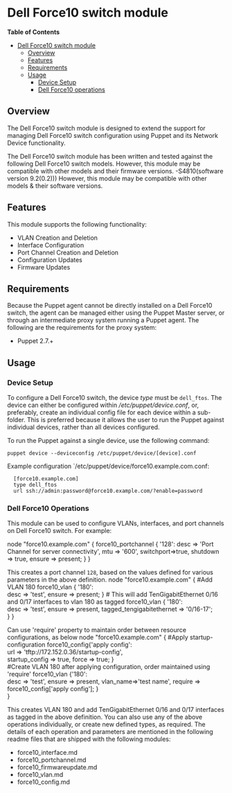 # Dell Force10 switch module

**Table of Contents**

- [Dell Force10 switch module](#Dell-Force10-switch-module)
	- [Overview](#overview)
	- [Features](#features)
	- [Requirements](#requirements)
	- [Usage](#usage)
		- [Device Setup](#device-setup)
		- [Dell Force10 operations](#Dell-Force10-operations)

## Overview
The Dell Force10 switch module is designed to extend the support for managing Dell Force10 switch configuration using Puppet and its Network Device functionality.

The Dell Force10 switch module has been written and tested against the following Dell Force10 switch models. However, this module may be compatible with other models and 
their firmware versions.
-S4810(software version 9.2(0.2))) 
However, this module may be compatible with other models & their software versions.


## Features
This module supports the following functionality:

 * VLAN Creation and Deletion
 * Interface Configuration
 * Port Channel Creation and Deletion
 * Configuration Updates
 * Firmware Updates

## Requirements
Because the Puppet agent cannot be directly installed on a Dell Force10 switch, the agent can be managed either using the Puppet Master server,
or through an intermediate proxy system running a Puppet agent. The following are the requirements for the proxy system:

 * Puppet 2.7.+

## Usage

### Device Setup
To configure a Dell Force10 switch, the device *type* must be `dell_ftos`.
The device can either be configured within */etc/puppet/device.conf*, or, preferably, create an individual config file for each device within a sub-folder.
This is preferred because it allows the user to run the Puppet against individual devices, rather than all devices configured.

To run the Puppet against a single device, use the following command:

    puppet device --deviceconfig /etc/puppet/device/[device].conf

Example configuration `/etc/puppet/device/force10.example.com.conf:

      [force10.example.com]
      type dell_ftos
      url ssh://admin:password@force10.example.com/?enable=password

### Dell Force10 Operations
This module can be used to configure VLANs, interfaces, and port channels on Dell Force10 switch.
For example: 

node "force10.example.com" {
    force10_portchannel { '128':
      desc     => 'Port Channel for server connectivity',
      mtu      => '600',
	  switchport=>true,
      shutdown => true,
      ensure   => present;
    }
  }

This creates a port channel `128`, based on the values defined for various parameters in the above definition.
node "force10.example.com" {
	#Add VLAN 180
	force10_vlan {
	  '180':    	
		desc     => 'test',
		ensure => present;
	}
	# This will add TenGigabitEthernet 0/16 and 0/17 interfaces to vlan 180 as tagged
	force10_vlan {
	  '180':    	
		desc     => 'test',
		ensure => present, 
		tagged_tengigabitethernet => '0/16-17';    
	}
}

Can use 'require' property to maintain order between resource configurations, as below
node "force10.example.com" {
	#Apply startup-configuration
	force10_config{'apply config':    	
    url     => 'tftp://172.152.0.36/startup-config',    
    startup_config => true,
    force	=>	true; 
	}	
	#Create VLAN 180 after applying configuration, order maintained using 'require'
	force10_vlan {'180':    	
    desc     => 'test',
    ensure => present, 
    vlan_name=>'test name', 
    require => force10_config['apply config']; 
	}	
}


This creates VLAN 180 and add TenGigabitEthernet 0/16 and 0/17 interfaces as tagged in the above definition.
You can also use any of the above operations individually, or create new defined types, as required. The details of each operation and parameters 
are mentioned in the following readme files that are shipped with the following modules:

  - force10_interface.md
  - force10_portchannel.md
  - force10_firmwareupdate.md
  - force10_vlan.md
  - force10_config.md


